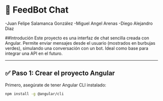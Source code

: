 # 🧠 FeedBot Chat

-Juan Felipe Salamanca González
-Miguel Angel Arenas
-Diego Alejandro Diaz

##Introdución
Este proyecto es una interfaz de chat sencilla creada con Angular. Permite enviar mensajes desde el usuario (mostrados en burbujas verdes), simulando una conversación con un bot. Ideal como base para integrar una API en el futuro.

---

## ✅ Paso 1: Crear el proyecto Angular

Primero, asegúrate de tener Angular CLI instalado:

```bash
npm install -g @angular/cli
